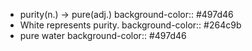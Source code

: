 - purity(n.) -> pure(adj.)
  background-color:: #497d46
- White represents purity.
  background-color:: #264c9b
- pure water
  background-color:: #497d46